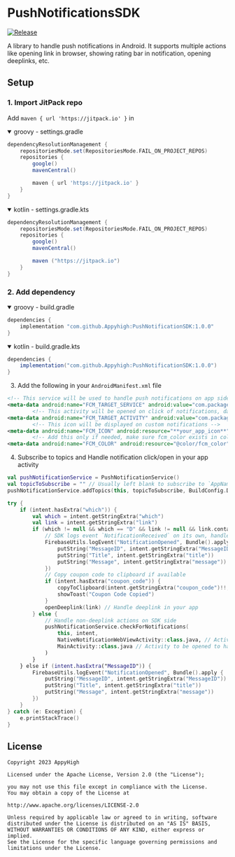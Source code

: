 # PushNotificationsSDK
[![Release](https://jitpack.io/v/AppyHigh/PushNotificationSDK.svg)](https://jitpack.io/#AppyHigh/PushNotificationSDK)

A library to handle push notifications in Android. It supports multiple actions like opening link in browser, showing rating bar in notification, opening deeplinks, etc.

## Setup
### 1. Import JitPack repo
Add `maven { url 'https://jitpack.io' }` in
<details open>
  <summary>groovy - settings.gradle</summary>

```gradle
dependencyResolutionManagement {
    repositoriesMode.set(RepositoriesMode.FAIL_ON_PROJECT_REPOS)
    repositories {
        google()
        mavenCentral()

        maven { url 'https://jitpack.io' }
    }
}
```
</details>

<details open>
  <summary>kotlin - settings.gradle.kts</summary>

```gradle
dependencyResolutionManagement {
    repositoriesMode.set(RepositoriesMode.FAIL_ON_PROJECT_REPOS)
    repositories {
        google()
        mavenCentral()

        maven ("https://jitpack.io")
    }
}
```
</details>

### 2. Add dependency
<details open>
  <summary>groovy - build.gradle</summary>

```gradle
dependencies {
    implementation "com.github.Appyhigh:PushNotificationSDK:1.0.0"
}
```
</details>
<details open>
  <summary>kotlin - build.gradle.kts</summary>

```gradle
dependencies {
    implementation("com.github.Appyhigh:PushNotificationSDK:1.0.0")
}
```
</details>

3. Add the following in your `AndroidManifest.xml` file
```xml
<!-- This service will be used to handle push notifications on app side, all data will be passed to this service in `bundleData` key -->
<meta-data android:name="FCM_TARGET_SERVICE" android:value="com.package.name.AppSideService" />
        <!-- This activity will be opened on click of notifications, data will be passed as intent extras to this activity -->
<meta-data android:name="FCM_TARGET_ACTIVITY" android:value="com.package.name.MainActivity" />
        <!-- This icon will be displayed on custom notifications -->
<meta-data android:name="FCM_ICON" android:resource="**your_app_icon**" />
        <!-- Add this only if needed, make sure fcm_color exists in colors.xml if you add this -->
<meta-data android:name="FCM_COLOR" android:resource="@color/fcm_color" />
```

4. Subscribe to topics and Handle notification click/open in your app activity
```kotlin
val pushNotificationService = PushNotificationService()
val topicToSubscribe = "" // Usually left blank to subscribe to `AppName` topic, e.g. `StoryDownloader` for "Story Downloader" app
pushNotificationService.addTopics(this, topicToSubscribe, BuildConfig.DEBUG)

try {
    if (intent.hasExtra("which")) {
        val which = intent.getStringExtra("which")
        val link = intent.getStringExtra("link")
        if (which != null && which == "D" && link != null && link.contains("AppScheme://")) {
            // SDK logs event `NotificationReceived` on its own, handle `NotificationOpened` event here
            FirebaseUtils.logEvent("NotificationOpened", Bundle().apply {
                putString("MessageID", intent.getStringExtra("MessageID"))
                putString("Title", intent.getStringExtra("title"))
                putString("Message", intent.getStringExtra("message"))
            })
            // Copy coupon code to clipboard if available
            if (intent.hasExtra("coupon_code")) {
                copyToClipboard(intent.getStringExtra("coupon_code")!!, "")
                showToast("Coupon Code Copied")
            }
            openDeeplink(link) // Handle deeplink in your app
        } else {
            // Handle non-deeplink actions on SDK side
            pushNotificationService.checkForNotifications(
                this, intent,
                NativeNotificationWebViewActivity::class.java, // Activity which will handle opening links in WebView
                MainActivity::class.java // Activity to be opened to handle deep links, usually same as `FCM_TARGET_ACTIVITY`
            )
        }
    } else if (intent.hasExtra("MessageID")) {
        FirebaseUtils.logEvent("NotificationOpened", Bundle().apply {
            putString("MessageID", intent.getStringExtra("MessageID"))
            putString("Title", intent.getStringExtra("title"))
            putString("Message", intent.getStringExtra("message"))
        })
    }
} catch (e: Exception) {
    e.printStackTrace()
}
```

## License
```
Copyright 2023 AppyHigh

Licensed under the Apache License, Version 2.0 (the "License");

you may not use this file except in compliance with the License.
You may obtain a copy of the License at

http://www.apache.org/licenses/LICENSE-2.0

Unless required by applicable law or agreed to in writing, software
distributed under the License is distributed on an "AS IS" BASIS,
WITHOUT WARRANTIES OR CONDITIONS OF ANY KIND, either express or implied.
See the License for the specific language governing permissions and
limitations under the License.
```
